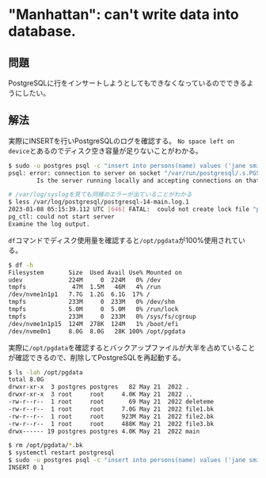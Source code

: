 # "Manhattan": can't write data into database.

## 問題
PostgreSQLに行をインサートしようとしてもできなくなっているのでできるようにしたい。

## 解法
実際にINSERTを行いPostgreSQLのログを確認する。
`No space left on device`とあるのでディスク空き容量が足りないことがわかる。

```sh
$ sudo -u postgres psql -c "insert into persons(name) values ('jane smith');" -d dt
psql: error: connection to server on socket "/var/run/postgresql/.s.PGSQL.5432" failed: No such file or directory
        Is the server running locally and accepting connections on that socket?

# /var/log/syslogを見ても同様のエラーが出ていることがわかる
$ less /var/log/postgresql/postgresql-14-main.log.1
2023-01-08 05:15:39.112 UTC [646] FATAL:  could not create lock file "postmaster.pid": No space left on device
pg_ctl: could not start server
Examine the log output.
```

`df`コマンドでディスク使用量を確認すると`/opt/pgdata`が100%使用されている。
```sh
$ df -h
Filesystem       Size  Used Avail Use% Mounted on
udev             224M     0  224M   0% /dev
tmpfs             47M  1.5M   46M   4% /run
/dev/nvme1n1p1   7.7G  1.2G  6.1G  17% /
tmpfs            233M     0  233M   0% /dev/shm
tmpfs            5.0M     0  5.0M   0% /run/lock
tmpfs            233M     0  233M   0% /sys/fs/cgroup
/dev/nvme1n1p15  124M  278K  124M   1% /boot/efi
/dev/nvme0n1     8.0G  8.0G   28K 100% /opt/pgdata
```

実際に`/opt/pgdata`を確認するとバックアップファイルが大半を占めていることが確認できるので、削除してPostgreSQLを再起動する。
```sh
$ ls -lah /opt/pgdata
total 8.0G
drwxr-xr-x  3 postgres postgres   82 May 21  2022 .
drwxr-xr-x  3 root     root     4.0K May 21  2022 ..
-rw-r--r--  1 root     root       69 May 21  2022 deleteme
-rw-r--r--  1 root     root     7.0G May 21  2022 file1.bk
-rw-r--r--  1 root     root     923M May 21  2022 file2.bk
-rw-r--r--  1 root     root     488K May 21  2022 file3.bk
drwx------ 19 postgres postgres 4.0K May 21  2022 main

$ rm /opt/pgdata/*.bk
$ systemctl restart postgresql
$ sudo -u postgres psql -c "insert into persons(name) values ('jane smith');" -d dt
INSERT 0 1
```
